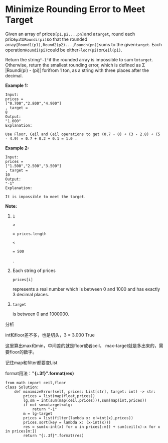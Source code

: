 # Minimize Rounding Error to Meet Target

Given an array of prices`[p1,p2...,pn]`and a`target`, round each price`pi`to`Roundi(pi)`so that the rounded array`[Round1(p1),Round2(p2)...,Roundn(pn)]`sums to the given`target`. Each operation`Roundi(pi)`could be either`Floor(pi)`or`Ceil(pi)`.

Return the string`"-1"`if the rounded array is impossible to sum to`target`. Otherwise, return the smallest rounding error, which is defined as Σ \|Roundi\(pi\) - \(pi\)\| forifrom 1 ton, as a string with three places after the decimal.

**Example 1:**

```text
Input: 
prices = 
["0.700","2.800","4.900"]
, target = 
8
Output: 
"1.000"
Explanation: 

Use Floor, Ceil and Ceil operations to get (0.7 - 0) + (3 - 2.8) + (5 - 4.9) = 0.7 + 0.2 + 0.1 = 1.0 .
```

**Example 2:**

```text
Input: 
prices = 
["1.500","2.500","3.500"]
, target = 
10
Output: 
"-1"
Explanation: 

It is impossible to meet the target.
```

**Note:**

1. `1`

   `<`

   `= prices.length`

   `<`

   `= 500`

   .

2. Each string of prices

   `prices[i]`

   represents a real number which is between 0 and 1000 and has exactly 3 decimal places.

3. `target`

   is between 0 and 1000000.

分析

int和floor差不多，也是切头，3 = 3.000 True

这里算出max和min，中间差的就是floor或者ceil。 max-target就是多出来的，需要floor的数字。

记住map和filter都要变List

format用法：**"{:.3f}".format\(res\)**

```text
from math import ceil,floor
class Solution:
    def minimizeError(self, prices: List[str], target: int) -> str:
        prices = list(map(float,prices))
        lg,sm = int(sum(map(ceil,prices))),sum(map(int,prices))
        if not sm<=target<=lg:
            return "-1"
        m = lg-target
        prices = list(filter(lambda x: x!=int(x),prices))
        prices.sort(key = lambda x: (x-int(x)))
        res = sum(x-int(x) for x in prices[:m]) + sum(ceil(x)-x for x in prices[m:])
        return "{:.3f}".format(res)
```

